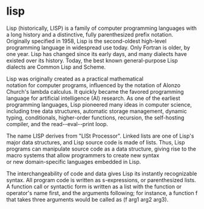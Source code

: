 # lisp


Lisp (historically, LISP) is a family of computer programming languages
with a long history and a distinctive, fully parenthesized prefix
notation. Originally specified in 1958, Lisp is the second-oldest
high-level programming language in widespread use today. Only Fortran is
older, by one year. Lisp has changed since its early days, and many
dialects have existed over its history. Today, the best known
general-purpose Lisp dialects are Common Lisp and Scheme.

Lisp was originally created as a practical mathematical
notation for computer programs, influenced by the notation of Alonzo
Church's lambda calculus. It quickly became the favored programming
language for artificial intelligence (AI) research. As one of the
earliest programming languages, Lisp pioneered many ideas in computer
science, including tree data structures, automatic storage management,
dynamic typing, conditionals, higher-order functions, recursion, the
self-hosting compiler, and the read--eval--print loop.

The name LISP derives from "LISt Processor". Linked lists are one of
Lisp's major data structures, and Lisp source code is made of lists.
Thus, Lisp programs can manipulate source code as a data structure,
giving rise to the macro systems that allow programmers to
create new syntax or new domain-specific languages embedded in Lisp.

The interchangeability of code and data gives Lisp its instantly
recognizable syntax. All program code is written as s-expressions, or
parenthesized lists. A function call or syntactic form is written as a
list with the function or operator's name first, and the arguments
following; for instance, a function f that takes three arguments would
be called as (f arg1 arg2 arg3).

